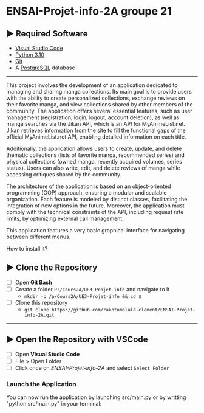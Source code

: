# ENSAI-Projet-info-2A groupe 21

## :arrow_forward: Required Software

- [Visual Studio Code](https://code.visualstudio.com/)
- [Python 3.10](https://www.python.org/)
- [Git](https://git-scm.com/)
- A [PostgreSQL](https://www.postgresql.org/) database

---

This project involves the development of an application dedicated to managing and sharing manga collections. Its main goal is to provide users with the ability to create personalized collections, exchange reviews on their favorite manga, and view collections shared by other members of the community. The application offers several essential features, such as user management (registration, login, logout, account deletion), as well as manga searches via the Jikan API, which is an API for MyAnimeList.net. Jikan retrieves information from the site to fill the functional gaps of the official MyAnimeList.net API, enabling detailed information on each title.

Additionally, the application allows users to create, update, and delete thematic collections (lists of favorite manga, recommended series) and physical collections (owned manga, recently acquired volumes, series status). Users can also write, edit, and delete reviews of manga while accessing critiques shared by the community.

The architecture of the application is based on an object-oriented programming (OOP) approach, ensuring a modular and scalable organization. Each feature is modeled by distinct classes, facilitating the integration of new options in the future. Moreover, the application must comply with the technical constraints of the API, including request rate limits, by optimizing external call management.

This application features a very basic graphical interface for navigating between different menus.

How to install it?

## :arrow_forward: Clone the Repository

- [ ] Open **Git Bash**
- [ ] Create a folder `P:/Cours2A/UE3-Projet-info` and navigate to it
  - `mkdir -p /p/Cours2A/UE3-Projet-info && cd $_`
- [ ] Clone this repository
  - `git clone https://github.com/rakotomalala-clement/ENSAI-Projet-info-2A.git`

---

## :arrow_forward: Open the Repository with VSCode

- [ ] Open **Visual Studio Code**
- [ ] File > Open Folder
- [ ] Click once on *ENSAI-Projet-info-2A* and select `Select Folder`

### Launch the Application


You can now run the application by launching src/main.py or by writting "python src/main.py" in your terminal:
